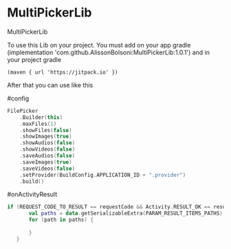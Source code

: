 # MultiPickerLib
MultiPickerLib

To use this Lib on your project. 
You must add on your app gradle
(implementation 'com.github.AlissonBolsoni:MultiPickerLib:1.0.1')
and
in your project gradle

```
(maven { url 'https://jitpack.io' })
```

After that you can use like this

#config
```kotlin
FilePicker
    .Builder(this)
    .maxFiles(1)
    .showFiles(false)
    .showImages(true)
    .showAudios(false)
    .showVideos(false)
    .saveAudios(false)
    .saveImages(true)
    .saveVideos(false)
    .setProvider(BuildConfig.APPLICATION_ID + ".provider")
    .build()
```

#onActivityResult
```kotlin
if (REQUEST_CODE_TO_RESULT == requestCode && Activity.RESULT_OK == resultCode && data != null) {
       val paths = data.getSerializableExtra(PARAM_RESULT_ITEMS_PATHS) as ArrayList<String>
       for (path in paths) {
   
       }
   }
   ```

